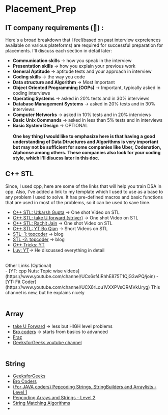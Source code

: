 # Placement_Prep
## IT company requirements (&#x1F4D6;) :
Here's a broad breakdown that I feel(based on past interview expreiences available on various plateforms) are required for successful preparation for placements. I'll discuss each section in detail later:
- **Communication skills** -> how you speak in the interview
- **Presentation skills** -> how you explain your previous work
- **General Aptitude** -> aptitude tests and your approach in interview
- **Coding skills** -> the way you code
- **Data structure and Algorithm** -> Most Important
- **Object Oriented Programming (OOPs)** -> Important, typically asked in coding interviews
- **Operating Systems** -> asked in 20% tests and in 30% interviews
- **Database Management Systems** -> asked in 20% tests and in 30% interviews
- **Computer Networks** -> asked in 10% tests and in 20% interviews
- **Basic Unix Commands** -> asked in less than 5% tests and in interviews
- **Basic System Design** -> OPTIONAL 
  <br><br>
**One key thing I would like to emphasize here is that having a good understanding of Data Dtructures and Algorithms is very important but may not be sufficient for some companies like Uber, Codenation, Alphonse among others. These companies also look for your coding style, which I'll disucss later in this doc.**
## C++ STL
Since, I used cpp, here are some of the links that will help you train DSA in cpp. Also, I've added a link to my template which I used to use as a base to any problem I used to solve. It has pre-defined macros and basic functions that are used in most of the problems, so it can be used to save time.
   - [C++ STL: Utkarsh Gupta](https://www.youtube.com/watch?v=PZogbfU4X5E&t=284s) -> One shot Video on STL
   - [C++ STL: take U forward (striver)](https://www.youtube.com/watch?v=RRVYpIET_RU&t=1987s) -> One shot Video on STL
   - [C++ STL: Rachit Jain](https://www.youtube.com/watch?v=g-1Cn3ccwXY&t=1574s) -> One shot Video on STL
   - [C++ STL: YT Bo Qian](https://www.youtube.com/playlist?list=PL5jc9xFGsL8G3y3ywuFSvOuNm3GjBwdkb) -> Short Videos on STL
   - [STL- 1: topcoder](https://www.topcoder.com/community/data-science/data-science-tutorials/power-up-c-with-the-standard-template-library-part-1/) -> blog
   - [STL -2: topcoder](https://www.topcoder.com/community/data-science/data-science-tutorials/power-up-c-with-the-standard-template-library-part-2/) -> blog
   - [C++ Tricks: YT](https://www.youtube.com/watch?v=ZcdiwXtS6MM)
   - [Luv: YT](https://youtube.com/playlist?list=PLauivoElc3gh3RCiQA82MDI-gJfXQQVnn)-> He discussed everything in detail
<br>
    Other Links (Optional)
<br>
   - [YT: cpp Nuts: Topic wise videos](https://www.youtube.com/channel/UCs6sf4iRhhE875T1QjG3wPQ/join)
   - [YT: Fit Coder](https://www.youtube.com/channel/UCX6rLou1VXXPVsORMVkUryg) This channel is new, but he explains nicely
<br><br>

## Array
   - [take U Forward](https://www.youtube.com/playlist?list=PLgUwDviBIf0rPG3Ictpu74YWBQ1CaBkm2) -> less but HIGH level problems
   - [Bro coders](https://www.youtube.com/playlist?list=PLjeQ9Mb66hM33kyoJjJbHf72Rb0G70Sae) -> starts from basics to advanced
   - [Fraz](https://youtube.com/playlist?list=PLKZaSt2df1gy2XZgwd1jhzd71CmlGFP97) 
   - [GeeksforGeeks youtube channel](https://www.youtube.com/playlist?list=PLqM7alHXFySEQDk2MDfbwEdjd2svVJH9p) 
<br><br>

## String
   - [GeeksforGeeks](https://www.youtube.com/playlist?list=PLqM7alHXFySE_Pxx_HsUSZGwiLpv9ziWA)
   - [Bro Coders](https://www.youtube.com/playlist?list=PLjeQ9Mb66hM05uqfKysHKi3eA5HhK7QSy)
   - [(For JAVA coders) Pepcoding Strings, StringBuilders and Arraylists - Level 1](https://www.youtube.com/playlist?list=PL-Jc9J83PIiFIKbdCKuYwsV8KaX-jHe0V)
   - [Pepcoding Arrays and Strings - Level 2](https://www.youtube.com/playlist?list=PL-Jc9J83PIiE-TR27GB7V5TBLQRT5RnSl)
   - [String Matching Algorithms](https://www.youtube.com/playlist?list=PLl4Y2XuUavmuEzOKhnLQIRTtI2SMtWini)
   - 

